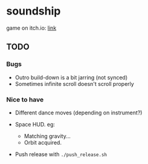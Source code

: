 # soundship

game on itch.io: [link](https://thewarlock.itch.io/soundship)

## TODO

### Bugs

- Outro build-down is a bit jarring (not synced)
- Sometimes infinite scroll doesn't scroll properly

### Nice to have

- Different dance moves (depending on instrument?)
- Space HUD. eg:
  - Matching gravity...
  - Orbit acquired.

- Push release with `./push_release.sh`
